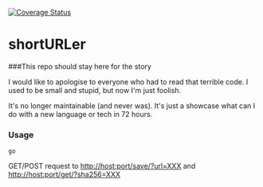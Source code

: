 [![Coverage Status](https://coveralls.io/repos/github/marperia/shortURLer/badge.svg?branch=master)](https://coveralls.io/github/marperia/shortURLer?branch=master)

# shortURLer

###This repo should stay here for the story

I would like to apologise to everyone who had to read that terrible code. I used to be small and stupid, but now I'm just foolish.

It's no longer maintainable (and never was). It's just a showcase what can I do with a new language or tech in 72 hours.

### Usage
```
go 
```
GET/POST request to <http://host:port/save/?url=XXX> and <http://host:port/get/?sha256=XXX>
